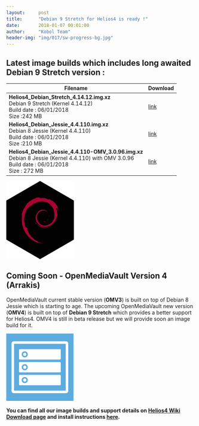 ```yaml
---
layout:     post
title:      "Debian 9 Stretch for Helios4 is ready !"
date:       2018-01-07 00:01:00
author:     "Kobol Team"
header-img: "img/017/sw-progress-bg.jpg"
---
```


## Latest image builds which includes long awaited Debian 9 Stretch version :

Filename | Download
---------|----------
**Helios4_Debian_Stretch_4.14.12.img.xz**<br>Debian 9 Stretch (Kernel 4.14.12)<br>Build date : 06/01/2018<br>Size :242 MB|[link](https://cdn.kobol.io/files/Helios4_Debian_Stretch_4.14.12.img.xz)
**Helios4_Debian_Jessie_4.4.110.img.xz**<br>Debian 8 Jessie (Kernel 4.4.110)<br>Build date : 06/01/2018<br>Size :210 MB|[link](https://cdn.kobol.io/files/Helios4_Debian_Jessie_4.4.110.img.xz)
**Helios4_Debian_Jessie_4.4.110-OMV_3.0.96.img.xz**<br>Debian 8 Jessie (Kernel 4.4.110) with OMV 3.0.96<br>Build date : 06/01/2018<br>Size : 272 MB|[link](https://cdn.kobol.io/files/Helios4_Debian_Jessie_4.4.110-OMV_3.0.96.img.xz)

![Debian](/img/017/debian.png)

## Coming Soon - OpenMediaVault Version 4 (Arrakis)

OpenMediaVault current stable version (**OMV3**) is built on top of Debian 8 Jessie which is starting to age. The upcoming OpenMediaVault new version (**OMV4**) is built on top of **Debian 9 Stretch** which provides a better support for Helios4. OMV4 is still in beta release but we will provide soon an image build for it.

![OMV](/img/017/omv.png)

**You can find all our image builds and support details on [Helios4 Wiki Download page](https://wiki.kobol.io/download) and install instructions [here](https://wiki.kobol.io/install).**

